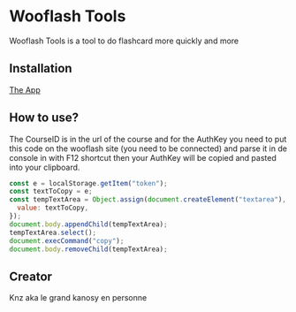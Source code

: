 ﻿# Wooflash Tools

Wooflash Tools is a tool to do flashcard more quickly and more

## Installation

[The App](https://wooflash-tools-v1-ffsaq7d9s-kanosy88.vercel.app/)

## How to use?

The CourseID is in the url of the course
and for the AuthKey you need to put this code on the wooflash site (you need to be connected) and parse it in de console in with F12 shortcut then your AuthKey will be copied and pasted into your clipboard.

```javascript
const e = localStorage.getItem("token");
const textToCopy = e;
const tempTextArea = Object.assign(document.createElement("textarea"), {
  value: textToCopy,
});
document.body.appendChild(tempTextArea);
tempTextArea.select();
document.execCommand("copy");
document.body.removeChild(tempTextArea);
```

## Creator

Knz aka le grand kanosy en personne
